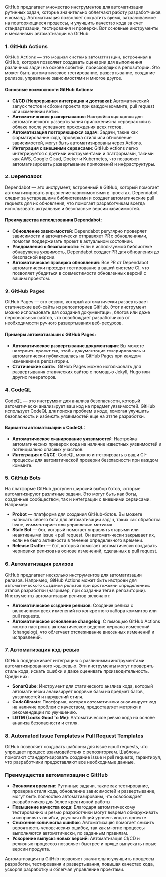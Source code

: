 
GitHub предлагает множество инструментов для автоматизации рутинных задач, которые значительно облегчают работу разработчиков и команд. Автоматизация позволяет сократить время, затрачиваемое на повторяющиеся процессы, и улучшить качество кода за счет стандартизации, тестирования и проверки. Вот основные инструменты и механизмы автоматизации на GitHub:

### 1. **GitHub Actions**

GitHub Actions — это мощная система автоматизации, встроенная в GitHub, которая позволяет создавать сценарии для выполнения различных задач на основе событий, происходящих в репозитории. Это может быть автоматическое тестирование, развертывание, создание релизов, управление зависимостями и многое другое.

#### Основные возможности GitHub Actions:

- **CI/CD (Непрерывная интеграция и доставка)**: Автоматический запуск тестов и сборки проекта при каждом коммите, pull request или изменении ветки.
- **Автоматическое развертывание**: Настройка сценариев для автоматического развертывания приложения на серверах или в облаке после успешного прохождения всех тестов.
- **Автоматизация повторяющихся задач**: Задачи, такие как форматирование кода, проверка стиля или обновление зависимостей, могут быть автоматизированы через Actions.
- **Интеграция с внешними сервисами**: GitHub Actions легко интегрируется с другими инструментами и платформами, такими как AWS, Google Cloud, Docker и Kubernetes, что позволяет автоматизировать развертывание приложений и инфраструктуры.

### 2. **Dependabot**

Dependabot — это инструмент, встроенный в GitHub, который помогает автоматизировать управление зависимостями в проектах. Dependabot следит за устаревшими библиотеками и создает автоматические pull requests для их обновления, что помогает разработчикам всегда использовать актуальные и безопасные версии зависимостей.

#### Преимущества использования Dependabot:

- **Обновление зависимостей**: Dependabot регулярно проверяет зависимости и автоматически отправляет PR с обновлениями, помогая поддерживать проект в актуальном состоянии.
- **Уведомления о безопасности**: Если в используемой библиотеке обнаружена уязвимость, Dependabot создаст PR для обновления до безопасной версии.
- **Автоматическая проверка обновлений**: Все PR от Dependabot автоматически проходят тестирование в вашей системе CI, что позволяет убедиться в совместимости обновленных версий с вашим проектом.

### 3. **GitHub Pages**

GitHub Pages — это сервис, который автоматически развертывает статические веб-сайты из репозиториев GitHub. Этот инструмент можно использовать для создания документации, блогов или даже персональных сайтов, что освобождает разработчиков от необходимости ручного развертывания веб-ресурсов.

#### Примеры автоматизации с GitHub Pages:

- **Автоматическое развертывание документации**: Вы можете настроить проект так, чтобы документация генерировалась и автоматически публиковалась на GitHub Pages при каждом изменении в репозитории.
- **Статические сайты**: GitHub Pages можно использовать для развертывания статических сайтов с помощью Jekyll, Hugo или других генераторов.

### 4. **CodeQL**

CodeQL — это инструмент для анализа безопасности, который автоматически анализирует ваш код на предмет уязвимостей. GitHub использует CodeQL для поиска проблем в коде, помогая улучшить безопасность и избежать уязвимостей еще на этапе разработки.

#### Варианты автоматизации с CodeQL:

- **Автоматическое сканирование уязвимостей**: Настройка автоматических проверок кода на наличие известных уязвимостей и потенциально опасных участков.
- **Интеграция с CI/CD**: CodeQL можно интегрировать в ваши CI-процессы для автоматической проверки безопасности при каждом коммите.

### 5. **GitHub Bots**

На платформе GitHub доступен широкий выбор ботов, которые автоматизируют различные задачи. Это могут быть как боты, созданные сообществом, так и интеграции с внешними сервисами. Например:

- **Probot** — платформа для создания GitHub-ботов. Вы можете написать своего бота для автоматизации задач, таких как обработка issue, комментариев или управление метками.
- **Stale Bot** — бот, который помогает управлять старыми или неактивными issue и pull request. Он автоматически закрывает их, если не было активности в течение определенного времени.
- **Release Drafter** — бот, который помогает автоматически создавать черновики релизов на основе изменений, сделанных в pull request.

### 6. **Автоматизация релизов**

GitHub предлагает несколько инструментов для автоматизации релизов. Например, GitHub Actions может быть настроен для автоматического создания релизов при достижении определенных этапов разработки (например, при создании тега в репозитории). Инструменты автоматизации релизов включают:

- **Автоматическое создание релизов**: Создание релиза с включением всех изменений из конкретного набора коммитов или pull requests.
- **Автоматическое обновление changelog**: С помощью GitHub Actions можно настроить автоматическое ведение журнала изменений (changelog), что облегчает отслеживание внесенных изменений и исправлений.

### 7. **Автоматизация код-ревью**

GitHub поддерживает интеграцию с различными инструментами автоматизированного код-ревью. Эти инструменты могут проверять стиль кода, искать ошибки и даже оценивать производительность. Среди них:

- **SonarQube**: Инструмент для статического анализа кода, который автоматически анализирует кодовые базы на предмет багов, уязвимостей и нарушений стиля.
- **CodeClimate**: Платформа, которая автоматически анализирует код на наличие проблем с качеством, предоставляет метрики и рекомендации по улучшению.
- **LGTM (Looks Good To Me)**: Автоматическое ревью кода на основе анализа безопасности и стиля.

### 8. **Automated Issue Templates и Pull Request Templates**

GitHub позволяет создавать шаблоны для issue и pull requests, что упрощает процесс взаимодействия с репозиторием. Шаблоны помогают стандартизировать создание issue и pull requests, гарантируя, что разработчики предоставляют все необходимые данные.

### Преимущества автоматизации с GitHub

- **Экономия времени**: Рутинные задачи, такие как тестирование, проверка стиля кода, обновление зависимостей и развертывание, могут быть полностью автоматизированы, что освобождает разработчиков для более креативной работы.
- **Повышение качества кода**: Благодаря автоматическому тестированию и ревью разработчики могут вовремя обнаруживать и исправлять ошибки, улучшая общий уровень кода в проекте.
- **Снижение количества ошибок**: Автоматизация помогает снизить вероятность человеческих ошибок, так как многие процессы выполняются автоматически, по заданным правилам.
- **Ускорение выпуска новых версий**: Автоматизация CI/CD и релизных процессов позволяет быстрее и проще выпускать новые версии продукта.

Автоматизация на GitHub позволяет значительно улучшить процессы разработки, тестирования и развертывания, повышая качество кода, ускоряя разработку и облегчая управление проектами.